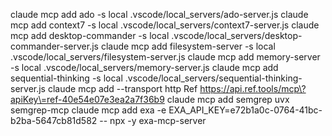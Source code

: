 claude mcp add ado -s local .vscode/local_servers/ado-server.js
claude mcp add context7 -s local .vscode/local_servers/context7-server.js
claude mcp add desktop-commander -s local .vscode/local_servers/desktop-commander-server.js
claude mcp add filesystem-server -s local .vscode/local_servers/filesystem-server.js
claude mcp add memory-server -s local .vscode/local_servers/memory-server.js
claude mcp add sequential-thinking -s local .vscode/local_servers/sequential-thinking-server.js
claude mcp add --transport http Ref https://api.ref.tools/mcp\?apiKey\=ref-40e54e07e3ea2a7f36b9
claude mcp add semgrep uvx semgrep-mcp
claude mcp add exa -e EXA_API_KEY=e72b1a0c-0764-41bc-b2ba-5647cb81d582 -- npx -y exa-mcp-server